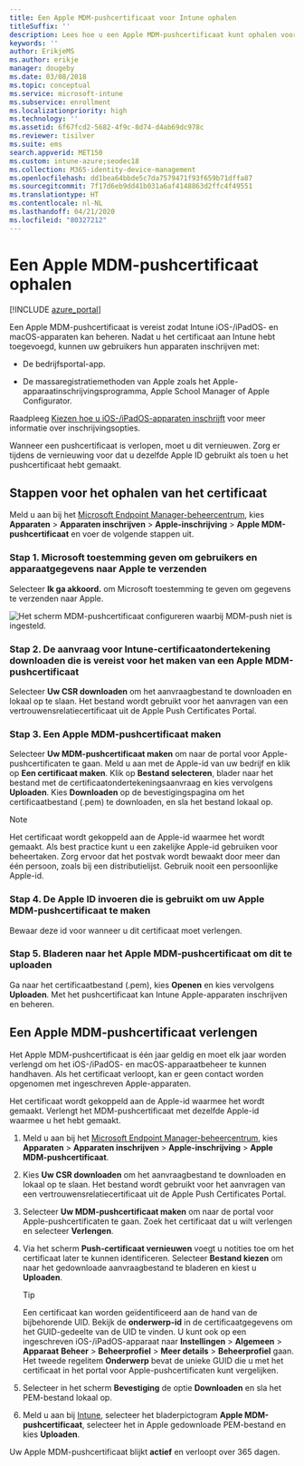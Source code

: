```yaml
---
title: Een Apple MDM-pushcertificaat voor Intune ophalen
titleSuffix: ''
description: Lees hoe u een Apple MDM-pushcertificaat kunt ophalen voor het beheren van iOS-/iPadOS-apparaten met Intune.
keywords: ''
author: ErikjeMS
ms.author: erikje
manager: dougeby
ms.date: 03/08/2018
ms.topic: conceptual
ms.service: microsoft-intune
ms.subservice: enrollment
ms.localizationpriority: high
ms.technology: ''
ms.assetid: 6f67fcd2-5682-4f9c-8d74-d4ab69dc978c
ms.reviewer: tisilver
ms.suite: ems
search.appverid: MET150
ms.custom: intune-azure;seodec18
ms.collection: M365-identity-device-management
ms.openlocfilehash: dd1bea64bbde5c7da7579471f93f659b71dffa87
ms.sourcegitcommit: 7f17d6eb9dd41b031a6af4148863d2ffc4f49551
ms.translationtype: HT
ms.contentlocale: nl-NL
ms.lasthandoff: 04/21/2020
ms.locfileid: "80327212"
---
```

# <a name="get-an-apple-mdm-push-certificate"></a>Een Apple MDM-pushcertificaat ophalen

[!INCLUDE [azure_portal](../includes/azure_portal.md)]

Een Apple MDM-pushcertificaat is vereist zodat Intune iOS-/iPadOS- en macOS-apparaten kan beheren. Nadat u het certificaat aan Intune hebt toegevoegd, kunnen uw gebruikers hun apparaten inschrijven met:

- De bedrijfsportal-app.

- De massaregistratiemethoden van Apple zoals het Apple-apparaatinschrijvingsprogramma, Apple School Manager of Apple Configurator.

Raadpleeg [Kiezen hoe u iOS-/iPadOS-apparaten inschrijft](ios-enroll.md) voor meer informatie over inschrijvingsopties.

Wanneer een pushcertificaat is verlopen, moet u dit vernieuwen. Zorg er tijdens de vernieuwing voor dat u dezelfde Apple ID gebruikt als toen u het pushcertificaat hebt gemaakt.


## <a name="steps-to-get-your-certificate"></a>Stappen voor het ophalen van het certificaat
Meld u aan bij het [Microsoft Endpoint Manager-beheercentrum](https://go.microsoft.com/fwlink/?linkid=2109431), kies **Apparaten** > **Apparaten inschrijven** > **Apple-inschrijving** > **Apple MDM-pushcertificaat** en voer de volgende stappen uit.

### <a name="step-1-grant-microsoft-permission-to-send-user-and-device-information-to-apple"></a>Stap 1. Microsoft toestemming geven om gebruikers en apparaatgegevens naar Apple te verzenden
Selecteer **Ik ga akkoord.** om Microsoft toestemming te geven om gegevens te verzenden naar Apple.

![Het scherm MDM-pushcertificaat configureren waarbij MDM-push niet is ingesteld.](./media/apple-mdm-push-certificate-get/create-mdm-push-certificate.png)

### <a name="step-2-download-the-intune-certificate-signing-request-required-to-create-an-apple-mdm-push-certificate"></a>Stap 2. De aanvraag voor Intune-certificaatondertekening downloaden die is vereist voor het maken van een Apple MDM-pushcertificaat
Selecteer **Uw CSR downloaden** om het aanvraagbestand te downloaden en lokaal op te slaan. Het bestand wordt gebruikt voor het aanvragen van een vertrouwensrelatiecertificaat uit de Apple Push Certificates Portal.

### <a name="step-3-create-an-apple-mdm-push-certificate"></a>Stap 3. Een Apple MDM-pushcertificaat maken
Selecteer **Uw MDM-pushcertificaat maken** om naar de portal voor Apple-pushcertificaten te gaan. Meld u aan met de Apple-id van uw bedrijf en klik op **Een certificaat maken**. Klik op **Bestand selecteren**, blader naar het bestand met de certificaatondertekeningsaanvraag en kies vervolgens **Uploaden**. Kies **Downloaden** op de bevestigingspagina om het certificaatbestand (.pem) te downloaden, en sla het bestand lokaal op.

> [!NOTE]
> Het certificaat wordt gekoppeld aan de Apple-id waarmee het wordt gemaakt. Als best practice kunt u een zakelijke Apple-id gebruiken voor beheertaken. Zorg ervoor dat het postvak wordt bewaakt door meer dan één persoon, zoals bij een distributielijst. Gebruik nooit een persoonlijke Apple-id.

### <a name="step-4-enter-the-apple-id-used-to-create-your-apple-mdm-push-certificate"></a>Stap 4. De Apple ID invoeren die is gebruikt om uw Apple MDM-pushcertificaat te maken
Bewaar deze id voor wanneer u dit certificaat moet verlengen.

### <a name="step-5-browse-to-your-apple-mdm-push-certificate-to-upload"></a>Stap 5. Bladeren naar het Apple MDM-pushcertificaat om dit te uploaden
Ga naar het certificaatbestand (.pem), kies **Openen** en kies vervolgens **Uploaden**. Met het pushcertificaat kan Intune Apple-apparaten inschrijven en beheren.

## <a name="renew-apple-mdm-push-certificate"></a>Een Apple MDM-pushcertificaat verlengen
Het Apple MDM-pushcertificaat is één jaar geldig en moet elk jaar worden verlengd om het iOS-/iPadOS- en macOS-apparaatbeheer te kunnen handhaven. Als het certificaat verloopt, kan er geen contact worden opgenomen met ingeschreven Apple-apparaten.

Het certificaat wordt gekoppeld aan de Apple-id waarmee het wordt gemaakt. Verlengt het MDM-pushcertificaat met dezelfde Apple-id waarmee u het hebt gemaakt.

1. Meld u aan bij het [Microsoft Endpoint Manager-beheercentrum](https://go.microsoft.com/fwlink/?linkid=2109431), kies **Apparaten** > **Apparaten inschrijven** > **Apple-inschrijving** > **Apple MDM-pushcertificaat**.
2. Kies **Uw CSR downloaden** om het aanvraagbestand te downloaden en lokaal op te slaan. Het bestand wordt gebruikt voor het aanvragen van een vertrouwensrelatiecertificaat uit de Apple Push Certificates Portal.
3. Selecteer **Uw MDM-pushcertificaat maken** om naar de portal voor Apple-pushcertificaten te gaan. Zoek het certificaat dat u wilt verlengen en selecteer **Verlengen**.
4. Via het scherm **Push-certificaat vernieuwen** voegt u notities toe om het certificaat later te kunnen identificeren. Selecteer **Bestand kiezen** om naar het gedownloade aanvraagbestand te bladeren en kiest u **Uploaden**.
   > [!TIP]
   > Een certificaat kan worden geïdentificeerd aan de hand van de bijbehorende UID. Bekijk de **onderwerp-id** in de certificaatgegevens om het GUID-gedeelte van de UID te vinden. U kunt ook op een ingeschreven iOS-/iPadOS-apparaat naar **Instellingen** > **Algemeen** > **Apparaat** **Beheer** > **Beheerprofiel** > **Meer details** > **Beheerprofiel** gaan. Het tweede regelitem **Onderwerp** bevat de unieke GUID die u met het certificaat in het portal voor Apple-pushcertificaten kunt vergelijken.
 
6. Selecteer in het scherm **Bevestiging** de optie **Downloaden** en sla het PEM-bestand lokaal op.
7. Meld u aan bij [Intune](https://go.microsoft.com/fwlink/?linkid=2090973), selecteer het bladerpictogram **Apple MDM-pushcertificaat**, selecteer het in Apple gedownloade PEM-bestand en kies **Uploaden**.

Uw Apple MDM-pushcertificaat blijkt **actief** en verloopt over 365 dagen.
